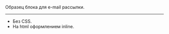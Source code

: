 Образец блока для e-mail рассылки.
_ _ _ _ _ _ _ _ _ _ _ _ _ _ _ _ _
* Без CSS.
* На html оформлением inline.